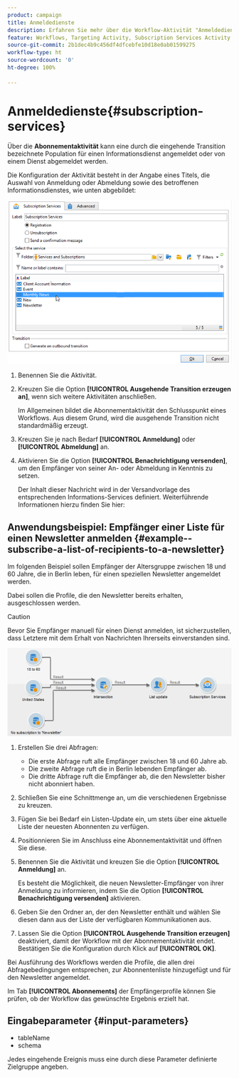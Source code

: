 ```yaml
---
product: campaign
title: Anmeldedienste
description: Erfahren Sie mehr über die Workflow-Aktivität "Anmeldedienste".
feature: Workflows, Targeting Activity, Subscription Services Activity
source-git-commit: 2b1dec4b9c456df4dfcebfe10d18e0ab01599275
workflow-type: ht
source-wordcount: '0'
ht-degree: 100%

---
```


# Anmeldedienste{#subscription-services}



Über die **Abonnementaktivität** kann eine durch die eingehende Transition bezeichnete Population für einen Informationsdienst angemeldet oder von einem Dienst abgemeldet werden.

Die Konfiguration der Aktivität besteht in der Angabe eines Titels, die Auswahl von Anmeldung oder Abmeldung sowie des betroffenen Informationsdienstes, wie unten abgebildet:

![](assets/edit_service_inscription.png)

1. Benennen Sie die Aktivität.
1. Kreuzen Sie die Option **[!UICONTROL Ausgehende Transition erzeugen an]**, wenn sich weitere Aktivitäten anschließen.

   Im Allgemeinen bildet die Abonnementaktivität den Schlusspunkt eines Workflows. Aus diesem Grund, wird die ausgehende Transition nicht standardmäßig erzeugt.

1. Kreuzen Sie je nach Bedarf **[!UICONTROL Anmeldung]** oder **[!UICONTROL Abmeldung]** an.
1. Aktivieren Sie die Option **[!UICONTROL Benachrichtigung versenden]**, um den Empfänger von seiner An- oder Abmeldung in Kenntnis zu setzen.

   Der Inhalt dieser Nachricht wird in der Versandvorlage des entsprechenden Informations-Services definiert. Weiterführende Informationen hierzu finden Sie hier:

## Anwendungsbeispiel: Empfänger einer Liste für einen Newsletter anmelden {#example--subscribe-a-list-of-recipients-to-a-newsletter}

Im folgenden Beispiel sollen Empfänger der Altersgruppe zwischen 18 und 60 Jahre, die in Berlin leben, für einen speziellen Newsletter angemeldet werden.

Dabei sollen die Profile, die den Newsletter bereits erhalten, ausgeschlossen werden.

>[!CAUTION]
>
>Bevor Sie Empfänger manuell für einen Dienst anmelden, ist sicherzustellen, dass Letztere mit dem Erhalt von Nachrichten Ihrerseits einverstanden sind.

![](assets/subscription_services_example.png)

1. Erstellen Sie drei Abfragen:

   * Die erste Abfrage ruft alle Empfänger zwischen 18 und 60 Jahre ab.
   * Die zweite Abfrage ruft die in Berlin lebenden Empfänger ab.
   * Die dritte Abfrage ruft die Empfänger ab, die den Newsletter bisher nicht abonniert haben.

1. Schließen Sie eine Schnittmenge an, um die verschiedenen Ergebnisse zu kreuzen.
1. Fügen Sie bei Bedarf ein Listen-Update ein, um stets über eine aktuelle Liste der neuesten Abonnenten zu verfügen.
1. Positionnieren Sie im Anschluss eine Abonnementaktivität und öffnen Sie diese.
1. Benennen Sie die Aktivität und kreuzen Sie die Option **[!UICONTROL Anmeldung]** an.

   Es besteht die Möglichkeit, die neuen Newsletter-Empfänger von ihrer Anmeldung zu informieren, indem Sie die Option **[!UICONTROL Benachrichtigung versenden]** aktivieren.

1. Geben Sie den Ordner an, der den Newsletter enthält und wählen Sie diesen dann aus der Liste der verfügbaren Kommunikationen aus.
1. Lassen Sie die Option **[!UICONTROL Ausgehende Transition erzeugen]** deaktiviert, damit der Workflow mit der Abonnementaktivität endet. Bestätigen Sie die Konfiguration durch Klick auf **[!UICONTROL OK]**.

Bei Ausführung des Workflows werden die Profile, die allen drei Abfragebedingungen entsprechen, zur Abonnentenliste hinzugefügt und für den Newsletter angemeldet.

Im Tab **[!UICONTROL Abonnements]** der Empfängerprofile können Sie prüfen, ob der Workflow das gewünschte Ergebnis erzielt hat.

## Eingabeparameter {#input-parameters}

* tableName
* schema

Jedes eingehende Ereignis muss eine durch diese Parameter definierte Zielgruppe angeben.
